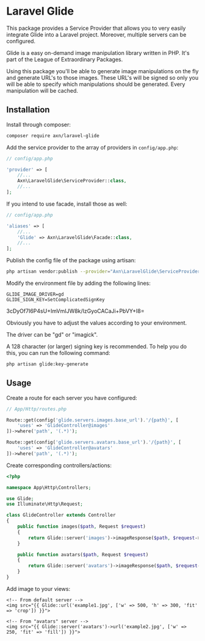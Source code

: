 Laravel Glide
=============

This package provides a Service Provider that allows you to very easily integrate Glide into a Laravel project.
Moreover, multiple servers can be configured.

Glide is a easy on-demand image manipulation library written in PHP. It's part of the League of Extraordinary Packages.

Using this package you'll be able to generate image manipulations on the fly and generate URL's to those images.
These URL's will be signed so only you will be able to specify which manipulations should be generated.
Every manipulation will be cached.

Installation
------------

Install through composer:

```sh
composer require axn/laravel-glide
```

Add the service provider to the array of providers in `config/app.php`:

```php
// config/app.php

'provider' => [
    //...
    Axn\LaravelGlide\ServiceProvider::class,
    //...
];
```

If you intend to use facade, install those as well:

```php
// config/app.php

'aliases' => [
    //...
    'Glide' => Axn\LaravelGlide\Facade::class,
    //...
];
```

Publish the config file of the package using artisan:

```sh
php artisan vendor:publish --provider="Axn\LaravelGlide\ServiceProvider"
```

Modify the environment file by adding the following lines:

```
GLIDE_IMAGE_DRIVER=gd
GLIDE_SIGN_KEY=SetComplicatedSignKey
```
3cDyOf7I6P4sU+ImVmIJW8k/IzGyoCACaJi+PbVY+I8=

Obviously you have to adjust the values according to your environment.

The driver can be "gd" or "imagick".

A 128 character (or larger) signing key is recommended. To help you do this, you can run the following command:

```sh
php artisan glide:key-generate
```

Usage
-----

Create a route for each server you have configured:

```php
// App/Http/routes.php

Route::get(config('glide.servers.images.base_url').'/{path}', [
    'uses' => 'GlideController@images'
])->where('path', '(.*)');

Route::get(config('glide.servers.avatars.base_url').'/{path}', [
    'uses' => 'GlideController@avatars'
])->where('path', '(.*)');
```

Create corresponding controllers/actions:

```php
<?php

namespace App\Http\Controllers;

use Glide;
use Illuminate\Http\Request;

class GlideController extends Controller
{
    public function images($path, Request $request)
    {
        return Glide::server('images')->imageResponse($path, $request->all());
    }

    public function avatars($path, Request $request)
    {
        return Glide::server('avatars')->imageResponse($path, $request->all());
    }
}
```

Add image to your views:

```blade
<!-- From default server -->
<img src="{{ Glide::url('example1.jpg', ['w' => 500, 'h' => 300, 'fit' => 'crop']) }}">

<!-- From "avatars" server -->
<img src="{{ Glide::server('avatars')->url('example2.jpg', ['w' => 250, 'fit' => 'fill']) }}">
```
